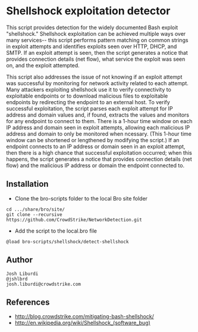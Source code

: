 Shellshock exploitation detector
================

This script provides detection for the widely documented Bash exploit "shellshock." Shellshock exploitation can be achieved multiple ways over many services-- this script performs pattern matching on common strings in exploit attempts and identifies exploits seen over HTTP, DHCP, and SMTP. If an exploit attempt is seen, then the script generates a notice that provides connection details (net flow), what service the exploit was seen on, and the exploit attempted.

This script also addresses the issue of not knowing if an exploit attempt was successful by monitoring for network activity related to each attempt. Many attackers exploiting shellshock use it to verify connectivity to exploitable endpoints or to download malicious files to exploitable endpoints by redirecting the endpoint to an external host. To verify successful exploitation, the script parses each exploit attempt for IP address and domain values and, if found, extracts the values and monitors for any endpoint to connect to them. There is a 1-hour time window on each IP address and domain seen in exploit attempts, allowing each malicious IP address and domain to only be monitored when ncessary. (This 1-hour time window can be shortened or lengthened by modifying the script.) If an endpoint connects to an IP address or domain seen in an exploit attempt, then there is a high chance that successful exploitation occurred; when this happens, the script generates a notice that provides connection details (net flow) and the malicious IP address or domain the endpoint connected to. 

Installation
---
* Clone the bro-scripts folder to the local Bro site folder
```
cd .../share/bro/site/
git clone --recursive https://github.com/CrowdStrike/NetworkDetection.git
```
* Add the script to the local.bro file 
```
@load bro-scripts/shellshock/detect-shellshock
```

Author
---
```
Josh Liburdi
@jshlbrd
josh.liburdi@crowdstrike.com
```

References
---
* http://blog.crowdstrike.com/mitigating-bash-shellshock/
* http://en.wikipedia.org/wiki/Shellshock_(software_bug)
